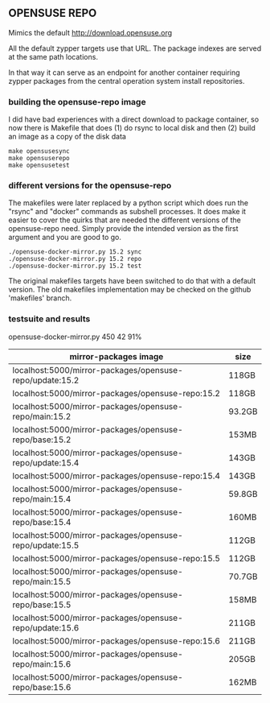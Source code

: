 ## OPENSUSE REPO

Mimics the default http://download.opensuse.org

All the default zypper targets use that URL. The package indexes are served at the same path locations.

In that way it can serve as an endpoint for another container requiring zypper packages from the central operation system install repositories.

### building the opensuse-repo image

I did have bad experiences with a direct download to package container, so now there is Makefile that does (1) do rsync to local disk and then (2) build an image as a copy of the disk data

    make opensusesync
    make opensuserepo
    make opensusetest

### different versions for the opensuse-repo

The makefiles were later replaced by a python script which does run the "rsync" and "docker" commands as 
subshell processes. It does make it easier to cover the quirks that are needed the different versions of
the opensuse-repo need. Simply provide the intended version as the first argument and you are good to go.

    ./opensuse-docker-mirror.py 15.2 sync
    ./opensuse-docker-mirror.py 15.2 repo
    ./opensuse-docker-mirror.py 15.2 test

The original makefiles targets have been switched to do that with a default version. The old makefiles
implementation may be checked on the github 'makefiles' branch.

### testsuite and results

opensuse-docker-mirror.py     450     42    91%

| mirror-packages image | size
| --------------------- | -----------------------------------------
| localhost:5000/mirror-packages/opensuse-repo/update:15.2 | 118GB
| localhost:5000/mirror-packages/opensuse-repo:15.2 | 118GB
| localhost:5000/mirror-packages/opensuse-repo/main:15.2 | 93.2GB
| localhost:5000/mirror-packages/opensuse-repo/base:15.2 | 153MB
| localhost:5000/mirror-packages/opensuse-repo/update:15.4 | 143GB
| localhost:5000/mirror-packages/opensuse-repo:15.4 | 143GB
| localhost:5000/mirror-packages/opensuse-repo/main:15.4 | 59.8GB
| localhost:5000/mirror-packages/opensuse-repo/base:15.4 | 160MB
| localhost:5000/mirror-packages/opensuse-repo/update:15.5 | 112GB
| localhost:5000/mirror-packages/opensuse-repo:15.5 | 112GB
| localhost:5000/mirror-packages/opensuse-repo/main:15.5 | 70.7GB
| localhost:5000/mirror-packages/opensuse-repo/base:15.5 | 158MB
| localhost:5000/mirror-packages/opensuse-repo/update:15.6 | 211GB
| localhost:5000/mirror-packages/opensuse-repo:15.6 | 211GB
| localhost:5000/mirror-packages/opensuse-repo/main:15.6 | 205GB
| localhost:5000/mirror-packages/opensuse-repo/base:15.6 | 162MB



